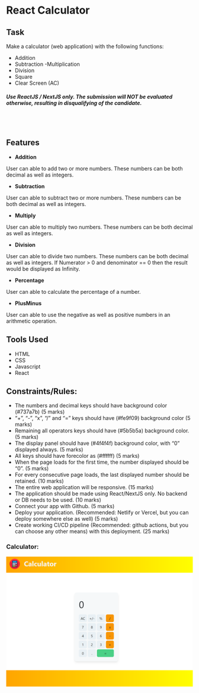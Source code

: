 # React Calculator

## Task
Make a calculator (web application) with the following functions:
- Addition
- Subtraction
-Multiplication
- Division
- Square
- Clear Screen (AC)

##### Use ReactJS / NextJS only. The submission will NOT be evaluated otherwise, resulting in disqualifying of the candidate.



<br/>



<br/>

## Features

- **Addition**
<p>User can able to add two or more numbers. These numbers can be both decimal as well as integers.</p>

- **Subtraction**
<p>User can able to subtract two or more numbers. These numbers can be both decimal as well as integers. </p>

- **Multiply**
<p>User can able to multiply two numbers. These numbers can be both decimal as well as integers. </p>

- **Division**
<p>User can able to divide two numbers. These numbers can be both decimal as well as integers. If Numerator > 0 and denominator == 0 then the result would be displayed as Infinity.</p>

- **Percentage**
<p>User can able to calculate the percentage of a number.</p>

- **PlusMinus**
<p>User can able to use the negative as well as positive numbers in an arithmetic operation.</p>

## Tools Used

- HTML
- CSS
- Javascript
- React

## Constraints/Rules:

- The numbers and decimal keys should have background color (#737a7b) (5 marks)
- “+”, “-”, “x”, “/” and “=” keys should have (#fe9f09) background color (5 marks)
- Remaining all operators keys should have (#5b5b5a) background color. (5 marks)
- The display panel should have (#4f4f4f) background color, with “0” displayed always. (5 marks)
- All keys should have forecolor as (#ffffff) (5 marks)
- When the page loads for the first time, the number displayed should be “0”. (5 marks)
- For every consecutive page loads, the last displayed number should be retained. (10 marks)
- The entire web application will be responsive. (15 marks)
- The application should be made using React/NextJS only. No backend or DB needs to be used. (10 marks)
- Connect your app with Github. (5 marks)
- Deploy your application. (Recommended: Netlify or Vercel, but you can deploy somewhere else as well) (5 marks)
- Create working CI/CD pipeline (Recommended: github actions, but you can choose any other means) with this deployment. (25 marks)






### Calculator:    
<img src="./screenshots/Calculator_Screen.png" alt="home-page-screen">

</p>
<br/>
